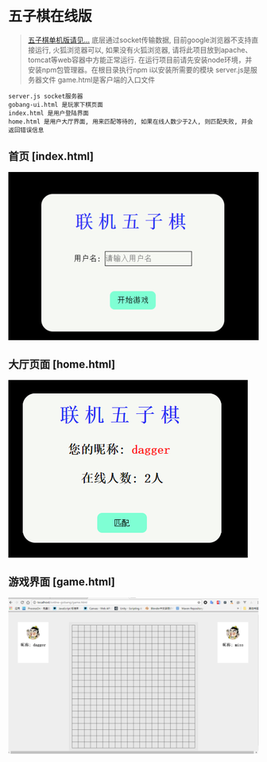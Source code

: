 # 五子棋在线版  
> [五子棋单机版请见...](https://github.com/dagger9527/gobang-ui)
底层通过socket传输数据, 目前google浏览器不支持直接运行, 火狐浏览器可以, 如果没有火狐浏览器, 请将此项目放到apache、tomcat等web容器中方能正常运行. 在运行项目前请先安装node环境，并安装npm包管理器。在根目录执行npm i以安装所需要的模块
  server.js是服务器文件 
  game.html是客户端的入口文件  
 
    server.js socket服务器
    gobang-ui.html 是玩家下棋页面
    index.html 是用户登陆界面
    home.html 是用户大厅界面, 用来匹配等待的, 如果在线人数少于2人, 则匹配失败, 并会返回错误信息

## 首页 [index.html]
![index](./img/index.png) 
## 大厅页面 [home.html]
![index](./img/home.png) 
## 游戏界面 [game.html]
![index](./img/game.png) 
